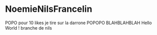 # NoemieNilsFrancelin
POPO
pour 10 likes je tire sur la darrone
POPOPO
BLAHBLAHBLAH
Hello World !
branche de nils
